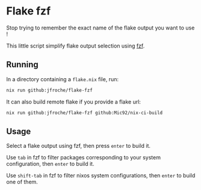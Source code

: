 # Flake fzf

Stop trying to remember the exact name of the flake output you want to use !

This little script simplify flake output selection using [fzf](https://github.com/junegunn/fzf/).

## Running

In a directory containing a `flake.nix` file, run:

```bash
nix run github:jfroche/flake-fzf
```

It can also build remote flake if you provide a flake url:

```bash
nix run github:jfroche/flake-fzf github:Mic92/nix-ci-build
```

## Usage

Select a flake output using fzf, then press `enter` to build it.

Use `tab` in fzf to filter packages corresponding to your system configuration, then `enter` to build it.

Use `shift-tab` in fzf to filter nixos system configurations, then `enter` to build one of them.
